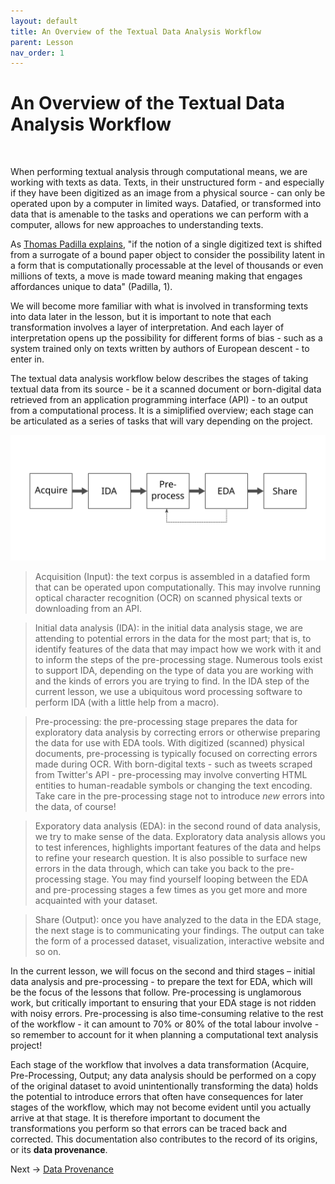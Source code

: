 ```yaml
---
layout: default
title: An Overview of the Textual Data Analysis Workflow
parent: Lesson
nav_order: 1
---
```


# An Overview of the Textual Data Analysis Workflow
<br />

When performing textual analysis through computational means, we are working with texts as data. Texts, in their unstructured form - and especially if they have been digitized as an image from a physical source - can only be operated upon by a computer in limited ways. Datafied, or transformed into data that is amenable to the tasks and operations we can perform with a computer, allows for new approaches to understanding texts. 

As [Thomas Padilla explains](https://labs.loc.gov/static/labs/work/reports/tpadilla_OnaCollectionsasDataImperative_final.pdf), "if the notion of a single digitized text is shifted from a surrogate of a bound paper object to consider the possibility latent in a form that is computationally processable at the level of thousands or even  millions of texts, a move is made toward meaning making that engages affordances unique to data" (Padilla, 1). 

We will become more familiar with what is involved in transforming texts into data later in the lesson, but it is important to note that each transformation involves a layer of interpretation. And each layer of interpretation opens up the possibility for different forms of bias - such as a system trained only on texts written by authors of European descent - to enter in.

The textual data analysis workflow below describes the stages of taking textual data from its source - be it a scanned document or born-digital data retrieved from an application programming interface (API) - to an output from a computational process. It is a simiplified overview; each stage can be articulated as a series of tasks that will vary depending on the project.

![Graphic depicting high-level computational text analysis workflow; from left: Acquire, Initial Data Analysis, Pre-Processing, Exploratory Data Analysis, Share](assets/img/overview-workflow-pad.svg)


>Acquisition (Input): the text corpus is assembled in a datafied form that can be operated upon computationally. This may involve running optical character recognition (OCR) on scanned physical texts or downloading from an API.

>Initial data analysis (IDA): in the initial data analysis stage, we are attending to potential errors in the data for the most part; that is, to identify features of the data that may impact how we work with it and to inform the steps of the pre-processing stage. Numerous tools exist to support IDA, depending on the type of data you are working with and the kinds of errors you are trying to find. In the IDA step of the current lesson, we use a ubiquitous word processing software to perform IDA (with a little help from a macro). 

>Pre-processing: the pre-processing stage prepares the data for exploratory data analysis by correcting errors or otherwise preparing the data for use with EDA tools. With digitized (scanned) physical documents, pre-processing is typically focused on correcting errors made during OCR. With born-digital texts - such as tweets scraped from Twitter's API - pre-processing may involve converting HTML entities to human-readable symbols or changing the text encoding. Take care in the pre-processing stage not to introduce *new* errors into the data, of course!

>Exporatory data analysis (EDA): in the second round of data analysis, we try to make sense of the data. Exploratory data analysis allows you to test inferences, highlights important features of the data and helps to refine your research question. It is also possible to surface new errors in the data through, which can take you back to the pre-processing stage. You may find yourself looping between the EDA and pre-processing stages a few times as you get more and more acquainted with your dataset.

>Share (Output): once you have analyzed to the data in the EDA stage, the next stage is to communicating your findings. The output can take the form of a processed dataset, visualization, interactive website and so on. 

In the current lesson, we will focus on the second and third stages – initial data analysis and pre-processing - to prepare the text for EDA, which will be the focus of the lessons that follow. Pre-processing is unglamorous work, but critically important to ensuring that your EDA stage is not ridden with noisy errors. Pre-processing is also time-consuming relative to the rest of the workflow - it can amount to 70% or 80% of the total labour involve - so remember to account for it when planning a computational text analysis project!

Each stage of the workflow that involves a data transformation (Acquire, Pre-Processing, Output; any data analysis should be performed on a copy of the original dataset to avoid unintentionally transforming the data) holds the potential to introduce errors that often have consequences for later stages of the workflow, which may not become evident until you actually arrive at that stage. It is therefore important to document the transformations you perform so that errors can be traced back and corrected. This documentation also contributes to the record of its origins, or its **data provenance**.


Next -> [Data Provenance](data-provenance.html)
